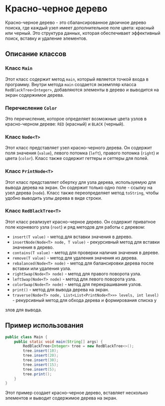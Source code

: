 # Красно-черное дерево

Красно-черное дерево - это сбалансированное двоичное дерево поиска, где каждый узел имеет дополнительное поле цвета: красный или черный. Это структура данных, которая обеспечивает эффективный поиск, вставку и удаление элементов.

## Описание классов

### Класс `Main`
Этот класс содержит метод `main`, который является точкой входа в программу. Внутри метода `main` создается экземпляр класса `RedBlackTree<Integer>`, добавляются элементы в дерево и выводится на экран содержимое дерева.

### Перечисление `Color`
Это перечисление, которое определяет возможные цвета узлов в красно-черном дереве: `RED` (красный) и `BLACK` (черный).

### Класс `Node<T>`
Этот класс представляет узел красно-черного дерева. Он содержит поля значения (`value`), левого потомка (`left`), правого потомка (`right`) и цвета (`color`). Класс также содержит геттеры и сеттеры для полей.

### Класс `PrintNode<T>`
Этот класс представляет обертку для узла дерева, используемую для вывода дерева на экран. Он содержит только одно поле - ссылку на узел дерева (`node`). Класс также переопределяет метод `toString`, чтобы удобно выводить узлы дерева в виде строки.

### Класс `RedBlackTree<T>`
Этот класс реализует красно-черное дерево. Он содержит приватное поле корневого узла (`root`) и ряд методов для работы с деревом:

- `insert(T value)` - метод для вставки значения в дерево.
- `insertNode(Node<T> node, T value)` - рекурсивный метод для вставки значения в дерево.
- `contains(T value)` - метод для проверки наличия значения в дереве.
- `remove(T value)` - метод для удаления значения из дерева.
- `rebalanced(Node<T> node)` - метод для балансировки дерева после вставки или удаления узла.
- `rightSwap(Node<T> node)` - метод для правого поворота узла.
- `leftSwap(Node<T> node)` - метод для левого поворота узла.
- `colorSwap(Node<T> node)` - метод для перекрашивания узлов.
- `print()` - метод для вывода дерева на экран.
- `traverse(Node<T> node, List<List<PrintNode<T>>> levels, int level)` - рекурсивный метод для обхода дерева и формирования списка у

злов для вывода.

## Пример использования

```java
public class Main {
    public static void main(String[] args) {
        RedBlackTree<Integer> tree = new RedBlackTree<>();
        tree.insert(10);
        tree.insert(20);
        tree.insert(30);
        tree.insert(15);
        tree.insert(5);
        tree.print();
    }
}
```

Этот пример создает красно-черное дерево, вставляет несколько элементов и выводит содержимое дерева на экран.
